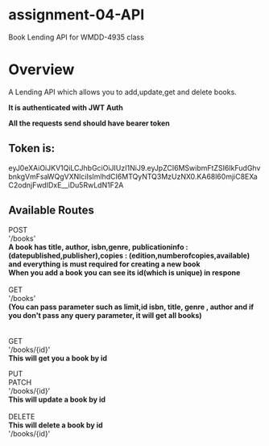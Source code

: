 # assignment-04-API
Book Lending API for WMDD-4935 class


# Overview
A Lending API which allows you to add,update,get and delete books.

**It is authenticated with JWT Auth**

**All the requests send should have bearer token**

## Token is:

eyJ0eXAiOiJKV1QiLCJhbGciOiJIUzI1NiJ9.eyJpZCI6MSwibmFtZSI6IkFudGhvbnkgVmFsaWQgVXNlciIsImlhdCI6MTQyNTQ3MzUzNX0.KA68l60mjiC8EXaC2odnjFwdIDxE__iDu5RwLdN1F2A

## Available Routes

POST <br>
'/books'<br>
**A book has title, author, isbn,genre, publicationinfo : (datepublished,publisher),copies : (edition,numberofcopies,available) and everything is must required for creating a new book**
<br>
**When you add a book you can see its id(which is unique) in respone**
<br><br>
GET
<br>
'/books'  
**(You can pass parameter such as limit,id isbn, title, genre , author and if you don't pass any query parameter, it will get all books)**
<br><br><br>
GET
<br>
'/books/{id}'
<br>
**This will get you a book by id**

PUT
<br>
PATCH
<br>
'/books/{id}'
<br>
**This will update a book by id**
<br><br>
DELETE
<br>
**This will delete a book by id**
<br>
'/books/{id}'



